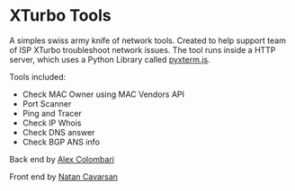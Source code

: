 # XTurbo Tools

A simples swiss army knife of network tools.
Created to help support team of ISP XTurbo troubleshoot network issues.
The tool runs inside a HTTP server, which uses a Python Library called [pyxterm.js](https://github.com/cs01/pyxtermjs).

Tools included:
- Check MAC Owner using MAC Vendors API
- Port Scanner
- Ping and Tracer
- Check IP Whois
- Check DNS answer
- Check BGP ANS info

Back end by [Alex Colombari](https://github.com/alexcolombari)

Front end by [Natan Cavarsan](https://github.com/Natan-yoko)
